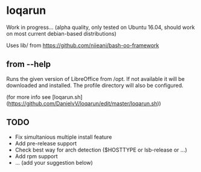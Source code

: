 # loqarun
Work in progress...
(alpha quality, only tested on Ubuntu 16.04, should work on most current debian-based distributions)

Uses lib/ from https://github.com/niieani/bash-oo-framework

## from --help
Runs the given version of LibreOffice from /opt.
If not available it will be downloaded and installed.
The profile directory will also be configured.

(for more info see [loqarun.sh] (https://github.com/DanielvV/loqarun/edit/master/loqarun.sh))

## TODO
- Fix simultanious multiple install feature
- Add pre-release support
- Check best way for arch detection ($HOSTTYPE or lsb-release or ...)
- Add rpm support
- ... (add your suggestion below)
